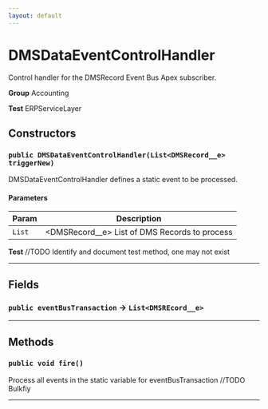 ```yaml
---
layout: default
---
```

# DMSDataEventControlHandler

Control handler for the DMSRecord Event Bus Apex subscriber.


**Group** Accounting


**Test** ERPServiceLayer

## Constructors
### `public DMSDataEventControlHandler(List<DMSRecord__e> triggerNew)`

DMSDataEventControlHandler defines a static event to be processed.

#### Parameters

|Param|Description|
|---|---|
|`List`|<DMSRecord__e> List of DMS Records to process|


**Test** //TODO Identify and document test method, one may not exist

---
## Fields

### `public eventBusTransaction` → `List<DMSREcord__e>`


---
## Methods
### `public void fire()`

Process all events in the static variable for eventBusTransaction //TODO Bulkfiy

---
